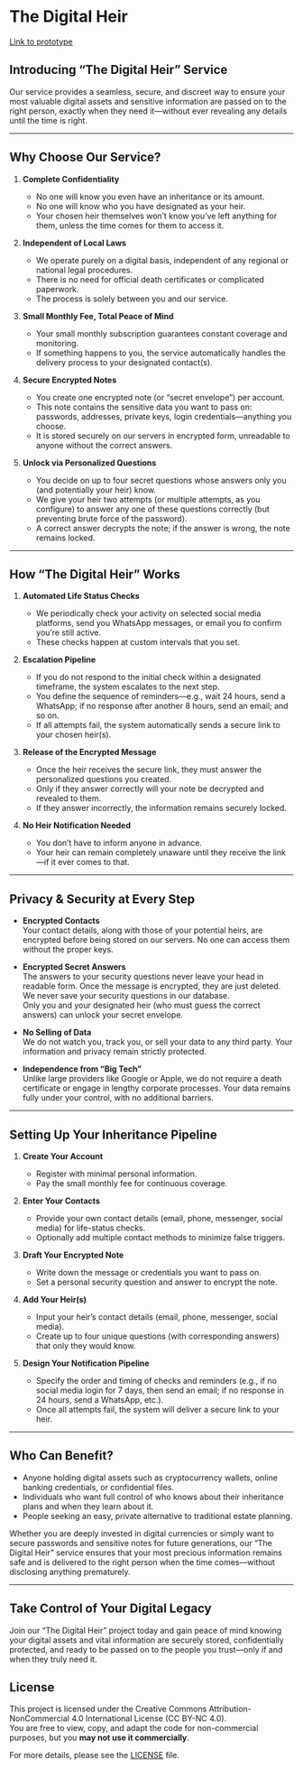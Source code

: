 # The Digital Heir

[Link to prototype](https://thedigitalheir.com)

## Introducing “The Digital Heir” Service
Our service provides a seamless, secure, and discreet way to ensure your most valuable digital assets and sensitive information are passed on to the right person, exactly when they need it—without ever revealing any details until the time is right.

---

## Why Choose Our Service?

1. **Complete Confidentiality**
    - No one will know you even have an inheritance or its amount.
    - No one will know who you have designated as your heir.
    - Your chosen heir themselves won’t know you’ve left anything for them, unless the time comes for them to access it.

2. **Independent of Local Laws**
    - We operate purely on a digital basis, independent of any regional or national legal procedures.
    - There is no need for official death certificates or complicated paperwork.
    - The process is solely between you and our service.

3. **Small Monthly Fee, Total Peace of Mind**
    - Your small monthly subscription guarantees constant coverage and monitoring.
    - If something happens to you, the service automatically handles the delivery process to your designated contact(s).

4. **Secure Encrypted Notes**
    - You create one encrypted note (or “secret envelope”) per account.
    - This note contains the sensitive data you want to pass on: passwords, addresses, private keys, login credentials—anything you choose.
    - It is stored securely on our servers in encrypted form, unreadable to anyone without the correct answers.

5. **Unlock via Personalized Questions**
    - You decide on up to four secret questions whose answers only you (and potentially your heir) know.
    - We give your heir two attempts (or multiple attempts, as you configure) to answer any one of these questions correctly (but preventing brute force of the password).
    - A correct answer decrypts the note; if the answer is wrong, the note remains locked.

---

## How “The Digital Heir” Works

1. **Automated Life Status Checks**
    - We periodically check your activity on selected social media platforms, send you WhatsApp messages, or email you to confirm you’re still active.
    - These checks happen at custom intervals that you set.

2. **Escalation Pipeline**
    - If you do not respond to the initial check within a designated timeframe, the system escalates to the next step.
    - You define the sequence of reminders—e.g., wait 24 hours, send a WhatsApp; if no response after another 8 hours, send an email; and so on.
    - If all attempts fail, the system automatically sends a secure link to your chosen heir(s).

3. **Release of the Encrypted Message**
    - Once the heir receives the secure link, they must answer the personalized questions you created.
    - Only if they answer correctly will your note be decrypted and revealed to them.
    - If they answer incorrectly, the information remains securely locked.

4. **No Heir Notification Needed**
    - You don’t have to inform anyone in advance.
    - Your heir can remain completely unaware until they receive the link—if it ever comes to that.

---

## Privacy & Security at Every Step

- **Encrypted Contacts**  
  Your contact details, along with those of your potential heirs, are encrypted before being stored on our servers. No one can access them without the proper keys.

- **Encrypted Secret Answers**  
  The answers to your security questions never leave your head in readable form. Once the message is encrypted, they are just deleted. We never save your security questions in our database.  
  Only you and your designated heir (who must guess the correct answers) can unlock your secret envelope.

- **No Selling of Data**  
  We do not watch you, track you, or sell your data to any third party. Your information and privacy remain strictly protected.

- **Independence from “Big Tech”**  
  Unlike large providers like Google or Apple, we do not require a death certificate or engage in lengthy corporate processes. Your data remains fully under your control, with no additional barriers.

---

## Setting Up Your Inheritance Pipeline

1. **Create Your Account**
    - Register with minimal personal information.
    - Pay the small monthly fee for continuous coverage.

2. **Enter Your Contacts**
    - Provide your own contact details (email, phone, messenger, social media) for life-status checks.
    - Optionally add multiple contact methods to minimize false triggers.

3. **Draft Your Encrypted Note**
    - Write down the message or credentials you want to pass on.
    - Set a personal security question and answer to encrypt the note.

4. **Add Your Heir(s)**
    - Input your heir’s contact details (email, phone, messenger, social media).
    - Create up to four unique questions (with corresponding answers) that only they would know.

5. **Design Your Notification Pipeline**
    - Specify the order and timing of checks and reminders (e.g., if no social media login for 7 days, then send an email; if no response in 24 hours, send a WhatsApp, etc.).
    - Once all attempts fail, the system will deliver a secure link to your heir.

---

## Who Can Benefit?

- Anyone holding digital assets such as cryptocurrency wallets, online banking credentials, or confidential files.
- Individuals who want full control of who knows about their inheritance plans and when they learn about it.
- People seeking an easy, private alternative to traditional estate planning.

Whether you are deeply invested in digital currencies or simply want to secure passwords and sensitive notes for future generations, our “The Digital Heir” service ensures that your most precious information remains safe and is delivered to the right person when the time comes—without disclosing anything prematurely.

---

## Take Control of Your Digital Legacy

Join our “The Digital Heir” project today and gain peace of mind knowing your digital assets and vital information are securely stored, confidentially protected, and ready to be passed on to the people you trust—only if and when they truly need it.

## License
This project is licensed under the Creative Commons Attribution-NonCommercial 4.0 International License (CC BY-NC 4.0).  
You are free to view, copy, and adapt the code for non-commercial purposes, but you **may not use it commercially**.

For more details, please see the [LICENSE](./LICENSE) file.
